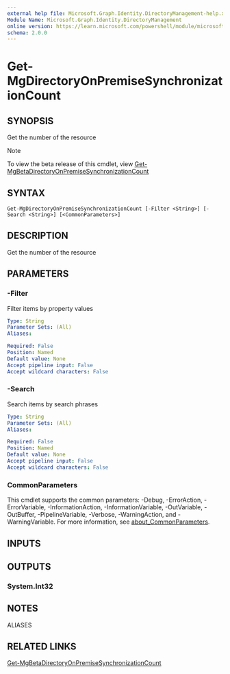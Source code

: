 ```yaml
---
external help file: Microsoft.Graph.Identity.DirectoryManagement-help.xml
Module Name: Microsoft.Graph.Identity.DirectoryManagement
online version: https://learn.microsoft.com/powershell/module/microsoft.graph.identity.directorymanagement/get-mgdirectoryonpremisesynchronizationcount
schema: 2.0.0
---
```


# Get-MgDirectoryOnPremiseSynchronizationCount

## SYNOPSIS
Get the number of the resource

> [!NOTE]
> To view the beta release of this cmdlet, view [Get-MgBetaDirectoryOnPremiseSynchronizationCount](/powershell/module/Microsoft.Graph.Beta.Identity.DirectoryManagement/Get-MgDirectoryOnPremiseSynchronizationCount?view=graph-powershell-beta)

## SYNTAX

```
Get-MgDirectoryOnPremiseSynchronizationCount [-Filter <String>] [-Search <String>] [<CommonParameters>]
```

## DESCRIPTION
Get the number of the resource

## PARAMETERS

### -Filter
Filter items by property values

```yaml
Type: String
Parameter Sets: (All)
Aliases:

Required: False
Position: Named
Default value: None
Accept pipeline input: False
Accept wildcard characters: False
```

### -Search
Search items by search phrases

```yaml
Type: String
Parameter Sets: (All)
Aliases:

Required: False
Position: Named
Default value: None
Accept pipeline input: False
Accept wildcard characters: False
```

### CommonParameters
This cmdlet supports the common parameters: -Debug, -ErrorAction, -ErrorVariable, -InformationAction, -InformationVariable, -OutVariable, -OutBuffer, -PipelineVariable, -Verbose, -WarningAction, and -WarningVariable. For more information, see [about_CommonParameters](http://go.microsoft.com/fwlink/?LinkID=113216).

## INPUTS

## OUTPUTS

### System.Int32
## NOTES

ALIASES

## RELATED LINKS
[Get-MgBetaDirectoryOnPremiseSynchronizationCount](/powershell/module/Microsoft.Graph.Beta.Identity.DirectoryManagement/Get-MgDirectoryOnPremiseSynchronizationCount?view=graph-powershell-beta)

